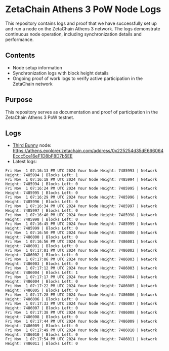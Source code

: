 # ZetaChain Athens 3 PoW Node Logs
This repository contains logs and proof that we have successfully set up and run a node on the ZetaChain Athens 3 network. The logs demonstrate continuous node operation, including synchronization details and performance.

## Contents
- Node setup information
- Synchronization logs with block height details
- Ongoing proof of work logs to verify active participation in the ZetaChain network

## Purpose
This repository serves as documentation and proof of participation in the ZetaChain Athens 3 PoW testnet.

## Logs

- [Third Bunny](https://thirdbunny.xyz/) node: https://athens.explorer.zetachain.com/address/0x225254d35dE666064Eccc5ce16eF1D8bF8D7b5EE
- Latest logs:
```
Fri Nov  1 07:16:13 PM UTC 2024 Your Node Height: 7485993 | Network Height: 7485994 | Blocks Left: 1
Fri Nov  1 07:16:18 PM UTC 2024 Your Node Height: 7485994 | Network Height: 7485994 | Blocks Left: 0
Fri Nov  1 07:16:24 PM UTC 2024 Your Node Height: 7485995 | Network Height: 7485995 | Blocks Left: 0
Fri Nov  1 07:16:29 PM UTC 2024 Your Node Height: 7485996 | Network Height: 7485996 | Blocks Left: 0
Fri Nov  1 07:16:34 PM UTC 2024 Your Node Height: 7485997 | Network Height: 7485997 | Blocks Left: 0
Fri Nov  1 07:16:40 PM UTC 2024 Your Node Height: 7485998 | Network Height: 7485998 | Blocks Left: 0
Fri Nov  1 07:16:45 PM UTC 2024 Your Node Height: 7485999 | Network Height: 7485999 | Blocks Left: 0
Fri Nov  1 07:16:50 PM UTC 2024 Your Node Height: 7486000 | Network Height: 7486000 | Blocks Left: 0
Fri Nov  1 07:16:56 PM UTC 2024 Your Node Height: 7486001 | Network Height: 7486001 | Blocks Left: 0
Fri Nov  1 07:17:01 PM UTC 2024 Your Node Height: 7486002 | Network Height: 7486002 | Blocks Left: 0
Fri Nov  1 07:17:06 PM UTC 2024 Your Node Height: 7486003 | Network Height: 7486003 | Blocks Left: 0
Fri Nov  1 07:17:12 PM UTC 2024 Your Node Height: 7486003 | Network Height: 7486004 | Blocks Left: 1
Fri Nov  1 07:17:17 PM UTC 2024 Your Node Height: 7486004 | Network Height: 7486004 | Blocks Left: 0
Fri Nov  1 07:17:22 PM UTC 2024 Your Node Height: 7486005 | Network Height: 7486005 | Blocks Left: 0
Fri Nov  1 07:17:28 PM UTC 2024 Your Node Height: 7486006 | Network Height: 7486006 | Blocks Left: 0
Fri Nov  1 07:17:33 PM UTC 2024 Your Node Height: 7486007 | Network Height: 7486007 | Blocks Left: 0
Fri Nov  1 07:17:38 PM UTC 2024 Your Node Height: 7486008 | Network Height: 7486008 | Blocks Left: 0
Fri Nov  1 07:17:44 PM UTC 2024 Your Node Height: 7486009 | Network Height: 7486009 | Blocks Left: 0
Fri Nov  1 07:17:49 PM UTC 2024 Your Node Height: 7486010 | Network Height: 7486010 | Blocks Left: 0
Fri Nov  1 07:17:54 PM UTC 2024 Your Node Height: 7486011 | Network Height: 7486011 | Blocks Left: 0
```
